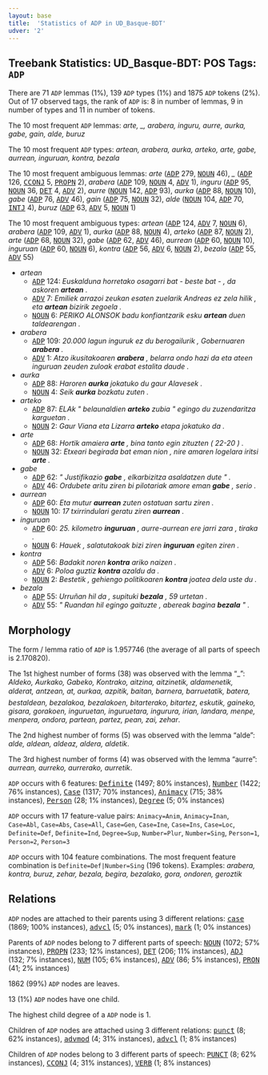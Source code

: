 ```yaml
---
layout: base
title:  'Statistics of ADP in UD_Basque-BDT'
udver: '2'
---
```


## Treebank Statistics: UD_Basque-BDT: POS Tags: `ADP`

There are 71 `ADP` lemmas (1%), 139 `ADP` types (1%) and 1875 `ADP` tokens (2%).
Out of 17 observed tags, the rank of `ADP` is: 8 in number of lemmas, 9 in number of types and 11 in number of tokens.

The 10 most frequent `ADP` lemmas: <em>arte, _, arabera, inguru, aurre, aurka, gabe, gain, alde, buruz</em>

The 10 most frequent `ADP` types:  <em>artean, arabera, aurka, arteko, arte, gabe, aurrean, inguruan, kontra, bezala</em>

The 10 most frequent ambiguous lemmas: <em>arte</em> (<tt><a href="eu_bdt-pos-ADP.html">ADP</a></tt> 279, <tt><a href="eu_bdt-pos-NOUN.html">NOUN</a></tt> 46), <em>_</em> (<tt><a href="eu_bdt-pos-ADP.html">ADP</a></tt> 126, <tt><a href="eu_bdt-pos-CCONJ.html">CCONJ</a></tt> 5, <tt><a href="eu_bdt-pos-PROPN.html">PROPN</a></tt> 2), <em>arabera</em> (<tt><a href="eu_bdt-pos-ADP.html">ADP</a></tt> 109, <tt><a href="eu_bdt-pos-NOUN.html">NOUN</a></tt> 4, <tt><a href="eu_bdt-pos-ADV.html">ADV</a></tt> 1), <em>inguru</em> (<tt><a href="eu_bdt-pos-ADP.html">ADP</a></tt> 95, <tt><a href="eu_bdt-pos-NOUN.html">NOUN</a></tt> 36, <tt><a href="eu_bdt-pos-DET.html">DET</a></tt> 4, <tt><a href="eu_bdt-pos-ADV.html">ADV</a></tt> 2), <em>aurre</em> (<tt><a href="eu_bdt-pos-NOUN.html">NOUN</a></tt> 142, <tt><a href="eu_bdt-pos-ADP.html">ADP</a></tt> 93), <em>aurka</em> (<tt><a href="eu_bdt-pos-ADP.html">ADP</a></tt> 88, <tt><a href="eu_bdt-pos-NOUN.html">NOUN</a></tt> 10), <em>gabe</em> (<tt><a href="eu_bdt-pos-ADP.html">ADP</a></tt> 76, <tt><a href="eu_bdt-pos-ADV.html">ADV</a></tt> 46), <em>gain</em> (<tt><a href="eu_bdt-pos-ADP.html">ADP</a></tt> 75, <tt><a href="eu_bdt-pos-NOUN.html">NOUN</a></tt> 32), <em>alde</em> (<tt><a href="eu_bdt-pos-NOUN.html">NOUN</a></tt> 104, <tt><a href="eu_bdt-pos-ADP.html">ADP</a></tt> 70, <tt><a href="eu_bdt-pos-INTJ.html">INTJ</a></tt> 4), <em>buruz</em> (<tt><a href="eu_bdt-pos-ADP.html">ADP</a></tt> 63, <tt><a href="eu_bdt-pos-ADV.html">ADV</a></tt> 5, <tt><a href="eu_bdt-pos-NOUN.html">NOUN</a></tt> 1)

The 10 most frequent ambiguous types:  <em>artean</em> (<tt><a href="eu_bdt-pos-ADP.html">ADP</a></tt> 124, <tt><a href="eu_bdt-pos-ADV.html">ADV</a></tt> 7, <tt><a href="eu_bdt-pos-NOUN.html">NOUN</a></tt> 6), <em>arabera</em> (<tt><a href="eu_bdt-pos-ADP.html">ADP</a></tt> 109, <tt><a href="eu_bdt-pos-ADV.html">ADV</a></tt> 1), <em>aurka</em> (<tt><a href="eu_bdt-pos-ADP.html">ADP</a></tt> 88, <tt><a href="eu_bdt-pos-NOUN.html">NOUN</a></tt> 4), <em>arteko</em> (<tt><a href="eu_bdt-pos-ADP.html">ADP</a></tt> 87, <tt><a href="eu_bdt-pos-NOUN.html">NOUN</a></tt> 2), <em>arte</em> (<tt><a href="eu_bdt-pos-ADP.html">ADP</a></tt> 68, <tt><a href="eu_bdt-pos-NOUN.html">NOUN</a></tt> 32), <em>gabe</em> (<tt><a href="eu_bdt-pos-ADP.html">ADP</a></tt> 62, <tt><a href="eu_bdt-pos-ADV.html">ADV</a></tt> 46), <em>aurrean</em> (<tt><a href="eu_bdt-pos-ADP.html">ADP</a></tt> 60, <tt><a href="eu_bdt-pos-NOUN.html">NOUN</a></tt> 10), <em>inguruan</em> (<tt><a href="eu_bdt-pos-ADP.html">ADP</a></tt> 60, <tt><a href="eu_bdt-pos-NOUN.html">NOUN</a></tt> 6), <em>kontra</em> (<tt><a href="eu_bdt-pos-ADP.html">ADP</a></tt> 56, <tt><a href="eu_bdt-pos-ADV.html">ADV</a></tt> 6, <tt><a href="eu_bdt-pos-NOUN.html">NOUN</a></tt> 2), <em>bezala</em> (<tt><a href="eu_bdt-pos-ADP.html">ADP</a></tt> 55, <tt><a href="eu_bdt-pos-ADV.html">ADV</a></tt> 55)


* <em>artean</em>
  * <tt><a href="eu_bdt-pos-ADP.html">ADP</a></tt> 124: <em>Euskalduna horretako osagarri bat - beste bat - , da askoren <b>artean</b> .</em>
  * <tt><a href="eu_bdt-pos-ADV.html">ADV</a></tt> 7: <em>Emiliek arrazoi zeukan esaten zuelarik Andreas ez zela hilik , eta <b>artean</b> bizirik zegoela .</em>
  * <tt><a href="eu_bdt-pos-NOUN.html">NOUN</a></tt> 6: <em>PERIKO ALONSOK badu konfiantzarik esku <b>artean</b> duen taldearengan .</em>
* <em>arabera</em>
  * <tt><a href="eu_bdt-pos-ADP.html">ADP</a></tt> 109: <em>20.000 lagun inguruk ez du berogailurik , Gobernuaren <b>arabera</b> .</em>
  * <tt><a href="eu_bdt-pos-ADV.html">ADV</a></tt> 1: <em>Atzo ikusitakoaren <b>arabera</b> , belarra ondo hazi da eta ateen inguruan zeuden zuloak erabat estalita daude .</em>
* <em>aurka</em>
  * <tt><a href="eu_bdt-pos-ADP.html">ADP</a></tt> 88: <em>Haroren <b>aurka</b> jokatuko du gaur Alavesek .</em>
  * <tt><a href="eu_bdt-pos-NOUN.html">NOUN</a></tt> 4: <em>Seik <b>aurka</b> bozkatu zuten .</em>
* <em>arteko</em>
  * <tt><a href="eu_bdt-pos-ADP.html">ADP</a></tt> 87: <em>ELAk " belaunaldien <b>arteko</b> zubia " egingo du zuzendaritza karguetan .</em>
  * <tt><a href="eu_bdt-pos-NOUN.html">NOUN</a></tt> 2: <em>Gaur Viana eta Lizarra <b>arteko</b> etapa jokatuko da .</em>
* <em>arte</em>
  * <tt><a href="eu_bdt-pos-ADP.html">ADP</a></tt> 68: <em>Hortik amaiera <b>arte</b> , bina tanto egin zituzten ( 22-20 ) .</em>
  * <tt><a href="eu_bdt-pos-NOUN.html">NOUN</a></tt> 32: <em>Etxeari begirada bat eman nion , nire amaren logelara iritsi <b>arte</b> .</em>
* <em>gabe</em>
  * <tt><a href="eu_bdt-pos-ADP.html">ADP</a></tt> 62: <em>" Justifikazio <b>gabe</b> , elkarbizitza asaldatzen dute " .</em>
  * <tt><a href="eu_bdt-pos-ADV.html">ADV</a></tt> 46: <em>Ordubete aritu ziren bi pilotariak amore eman <b>gabe</b> , serio .</em>
* <em>aurrean</em>
  * <tt><a href="eu_bdt-pos-ADP.html">ADP</a></tt> 60: <em>Eta mutur <b>aurrean</b> zuten ostatuan sartu ziren .</em>
  * <tt><a href="eu_bdt-pos-NOUN.html">NOUN</a></tt> 10: <em>17 txirrindulari geratu ziren <b>aurrean</b> .</em>
* <em>inguruan</em>
  * <tt><a href="eu_bdt-pos-ADP.html">ADP</a></tt> 60: <em>25. kilometro <b>inguruan</b> , aurre-aurrean ere jarri zara , tiraka .</em>
  * <tt><a href="eu_bdt-pos-NOUN.html">NOUN</a></tt> 6: <em>Hauek , salatutakoak bizi ziren <b>inguruan</b> egiten ziren .</em>
* <em>kontra</em>
  * <tt><a href="eu_bdt-pos-ADP.html">ADP</a></tt> 56: <em>Badakit noren <b>kontra</b> ariko naizen .</em>
  * <tt><a href="eu_bdt-pos-ADV.html">ADV</a></tt> 6: <em>Poloa guztiz <b>kontra</b> azaldu da .</em>
  * <tt><a href="eu_bdt-pos-NOUN.html">NOUN</a></tt> 2: <em>Bestetik , gehiengo politikoaren <b>kontra</b> joatea dela uste du .</em>
* <em>bezala</em>
  * <tt><a href="eu_bdt-pos-ADP.html">ADP</a></tt> 55: <em>Urruñan hil da , supituki <b>bezala</b> , 59 urtetan .</em>
  * <tt><a href="eu_bdt-pos-ADV.html">ADV</a></tt> 55: <em>" Ruandan hil egingo gaituzte , abereak bagina <b>bezala</b> " .</em>

## Morphology

The form / lemma ratio of `ADP` is 1.957746 (the average of all parts of speech is 2.170820).

The 1st highest number of forms (38) was observed with the lemma “_”: <em>Aldeko, Aurkako, Gabeko, Kontrako, aitzina, aitzinetik, aldamenetik, alderat, antzean, at, aurkaa, azpitik, baitan, barnera, barruetatik, batera, bestaldean, bezalakoa, bezalakoen, bitarterako, bitartez, eskutik, gaineko, gisara, gorakoen, inguruetan, inguruetara, ingurura, irian, landara, menpe, menpera, ondora, partean, partez, pean, zai, zehar</em>.

The 2nd highest number of forms (5) was observed with the lemma “alde”: <em>alde, aldean, aldeaz, aldera, aldetik</em>.

The 3rd highest number of forms (4) was observed with the lemma “aurre”: <em>aurrean, aurreko, aurrerako, aurretik</em>.

`ADP` occurs with 6 features: <tt><a href="eu_bdt-feat-Definite.html">Definite</a></tt> (1497; 80% instances), <tt><a href="eu_bdt-feat-Number.html">Number</a></tt> (1422; 76% instances), <tt><a href="eu_bdt-feat-Case.html">Case</a></tt> (1317; 70% instances), <tt><a href="eu_bdt-feat-Animacy.html">Animacy</a></tt> (715; 38% instances), <tt><a href="eu_bdt-feat-Person.html">Person</a></tt> (28; 1% instances), <tt><a href="eu_bdt-feat-Degree.html">Degree</a></tt> (5; 0% instances)

`ADP` occurs with 17 feature-value pairs: `Animacy=Anim`, `Animacy=Inan`, `Case=Abl`, `Case=Abs`, `Case=All`, `Case=Gen`, `Case=Ine`, `Case=Ins`, `Case=Loc`, `Definite=Def`, `Definite=Ind`, `Degree=Sup`, `Number=Plur`, `Number=Sing`, `Person=1`, `Person=2`, `Person=3`

`ADP` occurs with 104 feature combinations.
The most frequent feature combination is `Definite=Def|Number=Sing` (196 tokens).
Examples: <em>arabera, kontra, buruz, zehar, bezala, begira, bezalako, gora, ondoren, geroztik</em>


## Relations

`ADP` nodes are attached to their parents using 3 different relations: <tt><a href="eu_bdt-dep-case.html">case</a></tt> (1869; 100% instances), <tt><a href="eu_bdt-dep-advcl.html">advcl</a></tt> (5; 0% instances), <tt><a href="eu_bdt-dep-mark.html">mark</a></tt> (1; 0% instances)

Parents of `ADP` nodes belong to 7 different parts of speech: <tt><a href="eu_bdt-pos-NOUN.html">NOUN</a></tt> (1072; 57% instances), <tt><a href="eu_bdt-pos-PROPN.html">PROPN</a></tt> (233; 12% instances), <tt><a href="eu_bdt-pos-DET.html">DET</a></tt> (206; 11% instances), <tt><a href="eu_bdt-pos-ADJ.html">ADJ</a></tt> (132; 7% instances), <tt><a href="eu_bdt-pos-NUM.html">NUM</a></tt> (105; 6% instances), <tt><a href="eu_bdt-pos-ADV.html">ADV</a></tt> (86; 5% instances), <tt><a href="eu_bdt-pos-PRON.html">PRON</a></tt> (41; 2% instances)

1862 (99%) `ADP` nodes are leaves.

13 (1%) `ADP` nodes have one child.

The highest child degree of a `ADP` node is 1.

Children of `ADP` nodes are attached using 3 different relations: <tt><a href="eu_bdt-dep-punct.html">punct</a></tt> (8; 62% instances), <tt><a href="eu_bdt-dep-advmod.html">advmod</a></tt> (4; 31% instances), <tt><a href="eu_bdt-dep-advcl.html">advcl</a></tt> (1; 8% instances)

Children of `ADP` nodes belong to 3 different parts of speech: <tt><a href="eu_bdt-pos-PUNCT.html">PUNCT</a></tt> (8; 62% instances), <tt><a href="eu_bdt-pos-CCONJ.html">CCONJ</a></tt> (4; 31% instances), <tt><a href="eu_bdt-pos-VERB.html">VERB</a></tt> (1; 8% instances)

